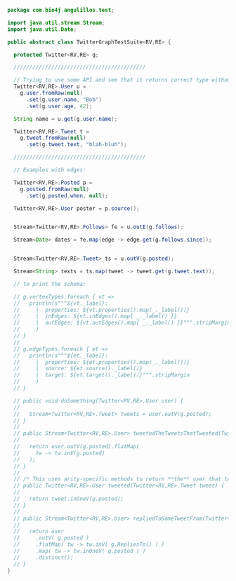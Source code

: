 
```java
package com.bio4j.angulillos.test;

import java.util.stream.Stream;
import java.util.Date;

public abstract class TwitterGraphTestSuite<RV,RE> {

  protected Twitter<RV,RE> g;

  //////////////////////////////////////////

  // Trying to use some API and see that it returns correct type without any conversions:
  Twitter<RV,RE>.User u =
    g.user.fromRaw(null)
      .set(g.user.name, "Bob")
      .set(g.user.age, 42);

  String name = u.get(g.user.name);

  Twitter<RV,RE>.Tweet t =
    g.tweet.fromRaw(null)
      .set(g.tweet.text, "blah-bluh");

  //////////////////////////////////////////

  // Examples with edges:

  Twitter<RV,RE>.Posted p =
    g.posted.fromRaw(null)
      .set(g.posted.when, null);

  Twitter<RV,RE>.User poster = p.source();


  Stream<Twitter<RV,RE>.Follows> fe = u.outE(g.follows);

  Stream<Date> dates = fe.map(edge -> edge.get(g.follows.since));


  Stream<Twitter<RV,RE>.Tweet> ts = u.outV(g.posted);

  Stream<String> texts = ts.map(tweet -> tweet.get(g.tweet.text));

  // to print the schema:

  // g.vertexTypes.foreach { vt =>
  //   println(s"""${vt._label}:
  //     |  properties: ${vt.properties().map(_._label())}
  //     |  inEdges: ${vt.inEdges().map{ _._label() }}
  //     |  outEdges: ${vt.outEdges().map{ _._label() }}""".stripMargin
  //     )
  // }
  //
  // g.edgeTypes.foreach { et =>
  //   println(s"""${et._label}:
  //     |  properties: ${et.properties().map(_._label())}
  //     |  source: ${et.source()._label()}
  //     |  target: ${et.target()._label()}""".stripMargin
  //     )
  // }

  // public void doSomething(Twitter<RV,RE>.User user) {
  //
  //   Stream<Twitter<RV,RE>.Tweet> tweets = user.outV(g.posted);
  // }
  //
  // public Stream<Twitter<RV,RE>.User> tweetedTheTweetsThatTweeted(Twitter<RV,RE>.User user) {
  //
  //   return user.outV(g.posted).flatMap(
  //     tw -> tw.inV(g.posted)
  //   );
  // }
  //
  // /* This uses arity-specific methods to return **the** user that tweeted a tweet. */
  // public Twitter<RV,RE>.User tweeted(Twitter<RV,RE>.Tweet tweet) {
  //
  //   return tweet.inOneV(g.posted);
  // }
  //
  // public Stream<Twitter<RV,RE>.User> repliedToSomeTweetFrom(Twitter<RV,RE>.User user) {
  //
  //   return user
  //     .outV( g.posted )
  //     .flatMap( tw -> tw.inV( g.RepliesTo() ) )
  //     .map( tw -> tw.inOneV( g.posted ) )
  //     .distinct();
  // }
}

```




[main/java/com/bio4j/angulillos/AnyEdgeType.java]: ../../../../../main/java/com/bio4j/angulillos/AnyEdgeType.java.md
[main/java/com/bio4j/angulillos/AnyElementType.java]: ../../../../../main/java/com/bio4j/angulillos/AnyElementType.java.md
[main/java/com/bio4j/angulillos/AnyProperty.java]: ../../../../../main/java/com/bio4j/angulillos/AnyProperty.java.md
[main/java/com/bio4j/angulillos/AnyVertexType.java]: ../../../../../main/java/com/bio4j/angulillos/AnyVertexType.java.md
[main/java/com/bio4j/angulillos/Arity.java]: ../../../../../main/java/com/bio4j/angulillos/Arity.java.md
[main/java/com/bio4j/angulillos/conversions.java]: ../../../../../main/java/com/bio4j/angulillos/conversions.java.md
[main/java/com/bio4j/angulillos/Labeled.java]: ../../../../../main/java/com/bio4j/angulillos/Labeled.java.md
[main/java/com/bio4j/angulillos/QueryPredicate.java]: ../../../../../main/java/com/bio4j/angulillos/QueryPredicate.java.md
[main/java/com/bio4j/angulillos/TypedEdgeIndex.java]: ../../../../../main/java/com/bio4j/angulillos/TypedEdgeIndex.java.md
[main/java/com/bio4j/angulillos/TypedElementIndex.java]: ../../../../../main/java/com/bio4j/angulillos/TypedElementIndex.java.md
[main/java/com/bio4j/angulillos/TypedGraph.java]: ../../../../../main/java/com/bio4j/angulillos/TypedGraph.java.md
[main/java/com/bio4j/angulillos/TypedVertexIndex.java]: ../../../../../main/java/com/bio4j/angulillos/TypedVertexIndex.java.md
[main/java/com/bio4j/angulillos/TypedVertexQuery.java]: ../../../../../main/java/com/bio4j/angulillos/TypedVertexQuery.java.md
[main/java/com/bio4j/angulillos/UntypedGraph.java]: ../../../../../main/java/com/bio4j/angulillos/UntypedGraph.java.md
[main/java/com/bio4j/angulillos/UntypedGraphSchema.java]: ../../../../../main/java/com/bio4j/angulillos/UntypedGraphSchema.java.md
[test/java/com/bio4j/angulillos/Twitter.java]: Twitter.java.md
[test/java/com/bio4j/angulillos/TwitterGraphTestSuite.java]: TwitterGraphTestSuite.java.md